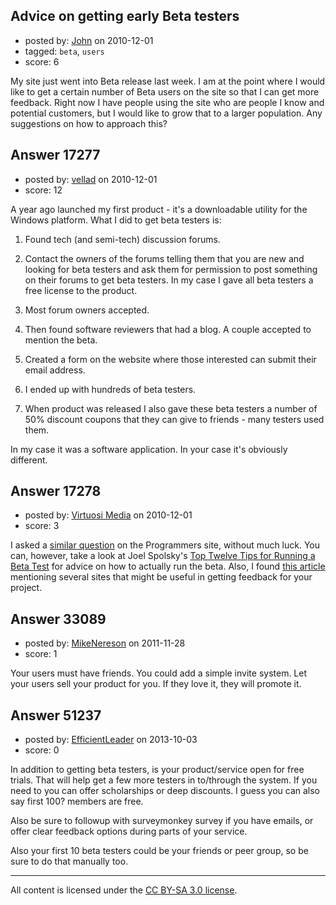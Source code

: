## Advice on getting early Beta testers

- posted by: [John](https://stackexchange.com/users/-1/5375-john) on 2010-12-01
- tagged: `beta`, `users`
- score: 6

My site just went into Beta release last week. I am at the point where I would like to get a certain number of Beta users on the site so that I can get more feedback.  Right now I have people using the site who are people I know and potential customers, but I would like to grow that to a larger population.  Any suggestions on how to approach this?



## Answer 17277

- posted by: [vellad](https://stackexchange.com/users/-1/4779-vellad) on 2010-12-01
- score: 12

A year ago launched my first product - it's a downloadable utility for the Windows platform. What I did to get beta testers is:

1.  Found tech (and semi-tech) discussion forums.

2.  Contact the owners of the forums telling them that you are new and looking for beta testers and ask them for permission to post something on their forums to get beta testers.  In my case I gave all beta testers a free license to the product.

3.  Most forum owners accepted. 

4.  Then found software reviewers that had a blog.  A couple accepted to mention the beta.

4.  Created a form on the website where those interested can submit their email address.

5.  I ended up with hundreds of beta testers.

6.  When product was released I also gave these beta testers a number of 50% discount coupons that they can give to friends - many testers used them.

In my case it was a software application.  In your case it's obviously different.


## Answer 17278

- posted by: [Virtuosi Media](https://stackexchange.com/users/-1/3825-virtuosi-media) on 2010-12-01
- score: 3

<p>I asked a <a href="http://programmers.stackexchange.com/questions/4475/what-are-the-best-ways-to-get-beta-testers">similar question</a> on the Programmers site, without much luck. You can, however, take a look at Joel Spolsky's <a href="http://www.joelonsoftware.com/articles/BetaTest.html" rel="nofollow">Top Twelve Tips for Running a Beta Test</a> for advice on how to actually run the beta. Also, I found <a href="http://webdesign.tutsplus.com/articles/workflow/the-importance-of-getting-great-feedback-in-web-design/" rel="nofollow">this article</a> mentioning several sites that might be useful in getting feedback for your project.</p>



## Answer 33089

- posted by: [MikeNereson](https://stackexchange.com/users/-1/14087-mikenereson) on 2011-11-28
- score: 1

Your users must have friends. You could add a simple invite system. Let your users sell your product for you. If they love it, they will promote it.


## Answer 51237

- posted by: [EfficientLeader](https://stackexchange.com/users/-1/27825-efficientleader) on 2013-10-03
- score: 0

<p>In addition to getting beta testers, is your product/service open for free trials.  That will help get a few more testers in to/through the system.  If you need to you can offer scholarships or deep discounts.  I guess you can also say first 100? members are free.</p>

<p>Also be sure to followup with surveymonkey survey if you have emails, or offer clear feedback options during parts of your service.</p>

<p>Also your first 10 beta testers could be your friends or peer group, so be sure to do that manually too.</p>




---

All content is licensed under the [CC BY-SA 3.0 license](https://creativecommons.org/licenses/by-sa/3.0/).
